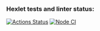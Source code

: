 ### Hexlet tests and linter status:
[![Actions Status](https://github.com/AlexandrKoliukh/frontend-testing-react-project-lvl2/workflows/hexlet-check/badge.svg)](https://github.com/AlexandrKoliukh/frontend-testing-react-project-lvl2/actions)
[![Node CI](https://github.com/AlexandrKoliukh/frontend-testing-react-project-lvl2/actions/workflows/node_CI.yml/badge.svg)](https://github.com/AlexandrKoliukh/frontend-testing-react-project-lvl2/actions/workflows/node_CI.yml)

